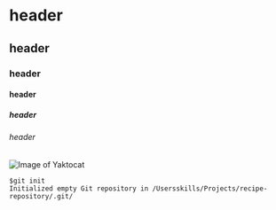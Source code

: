 # header
## header
### header
#### header
##### header
###### header
![Image of Yaktocat](https://octodex.github.com/images/yaktocat.png)
```
$git init
Initialized empty Git repository in /Usersskills/Projects/recipe-repository/.git/
